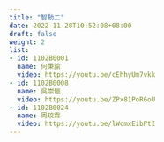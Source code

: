 ```yaml
---
title: "智動二"
date: 2022-11-28T10:52:08+08:00
draft: false
weight: 2
list:
- id: 1102B0001
  name: 何秉諭
  video: https://youtu.be/cEhhyUm7vkk
- id: 1102B0008
  name: 吳崇愷
  video: https://youtu.be/ZPx81PoR6oU
- id: 1102B0024
  name: 周玟霖
  video: https://youtu.be/lWcmxEibPtI
---
```

